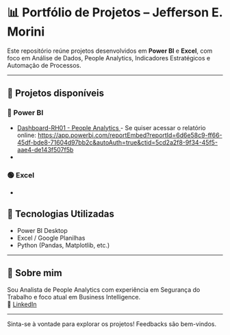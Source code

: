 # 📊 Portfólio de Projetos – Jefferson E. Morini

Este repositório reúne projetos desenvolvidos em **Power BI** e **Excel**, com foco em Análise de Dados, People Analytics,  Indicadores Estratégicos e Automação de Processos.

---

## 📁 Projetos disponíveis

### 🔷 Power BI
- [Dashboard-RH01 - People Analytics ](./powerbi/Dashboard-RH01/) - Se quiser acessar o relatório online: https://app.powerbi.com/reportEmbed?reportId=6d6e58c9-ff66-45df-bde8-71604d97bb2c&autoAuth=true&ctid=5cd2a2f8-9f34-45f5-aae4-de143f507f5b   
- 

### 🟢 Excel
- 


## 🧰 Tecnologias Utilizadas
- Power BI Desktop
- Excel / Google Planilhas
- Python (Pandas, Matplotlib, etc.)

---

## 👤 Sobre mim

Sou Analista de People Analytics com experiência em Segurança do Trabalho e foco atual em Business Intelligence.  
📎 [LinkedIn](https://www.linkedin.com/in/jeffersonmorini/)  

---

Sinta-se à vontade para explorar os projetos! Feedbacks são bem-vindos.
